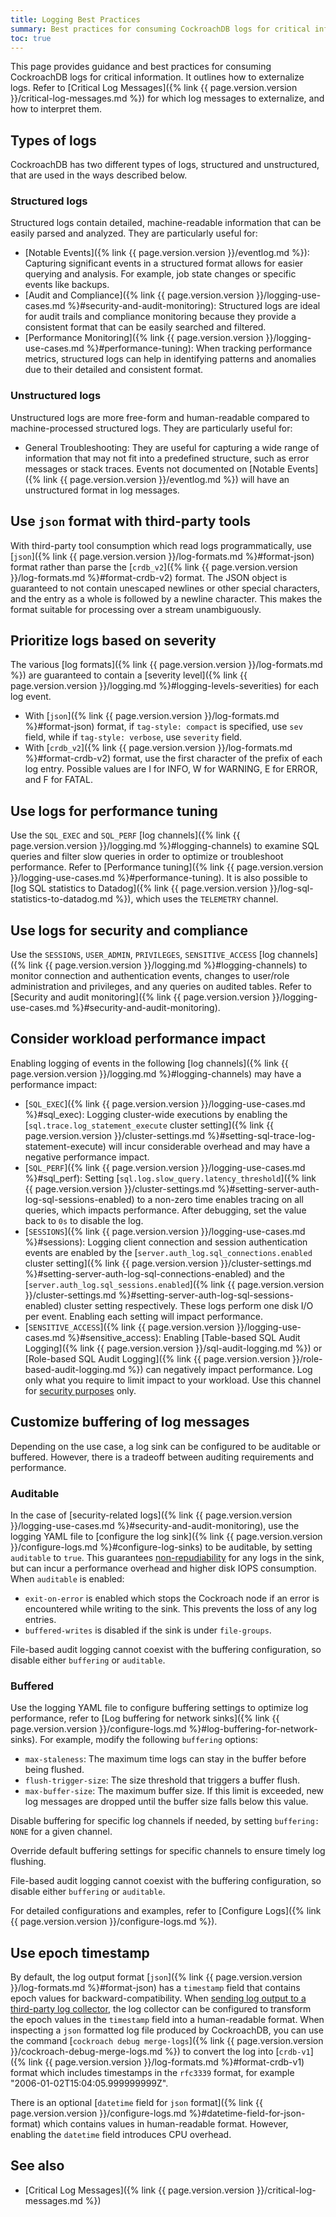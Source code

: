 ```yaml
---
title: Logging Best Practices
summary: Best practices for consuming CockroachDB logs for critical information.
toc: true
---
```


This page provides guidance and best practices for consuming CockroachDB logs for critical information. It outlines how to externalize logs. Refer to [Critical Log Messages]({% link {{ page.version.version }}/critical-log-messages.md %}) for which log messages to externalize, and how to interpret them.

## Types of logs

CockroachDB has two different types of logs, structured and unstructured, that are used in the ways described below.

### Structured logs

Structured logs contain detailed, machine-readable information that can be easily parsed and analyzed. They are particularly useful for:

- [Notable Events]({% link {{ page.version.version }}/eventlog.md %}): Capturing significant events in a structured format allows for easier querying and analysis. For example, job state changes or specific events like backups.
- [Audit and Compliance]({% link {{ page.version.version }}/logging-use-cases.md %}#security-and-audit-monitoring): Structured logs are ideal for audit trails and compliance monitoring because they provide a consistent format that can be easily searched and filtered.
- [Performance Monitoring]({% link {{ page.version.version }}/logging-use-cases.md %}#performance-tuning): When tracking performance metrics, structured logs can help in identifying patterns and anomalies due to their detailed and consistent format.

### Unstructured logs

Unstructured logs are more free-form and human-readable compared to machine-processed structured logs. They are particularly useful for:

- General Troubleshooting: They are useful for capturing a wide range of information that may not fit into a predefined structure, such as error messages or stack traces. Events not documented on [Notable Events]({% link {{ page.version.version }}/eventlog.md %}) will have an unstructured format in log messages.

## Use `json` format with third-party tools

With third-party tool consumption which read logs programmatically, use [`json`]({% link {{ page.version.version }}/log-formats.md %}#format-json) format rather than parse the [`crdb_v2`]({% link {{ page.version.version }}/log-formats.md %}#format-crdb-v2) format. The JSON object is guaranteed to not contain unescaped newlines or other special characters, and the entry as a whole is followed by a newline character. This makes the format suitable for processing over a stream unambiguously.

## Prioritize logs based on severity

The various [log formats]({% link {{ page.version.version }}/log-formats.md %}) are guaranteed to contain a [severity level]({% link {{ page.version.version }}/logging.md %}#logging-levels-severities) for each log event.

- With [`json`]({% link {{ page.version.version }}/log-formats.md %}#format-json) format, if `tag-style: compact` is specified, use `sev` field, while if `tag-style: verbose`, use `severity` field. 
- With [`crdb_v2`]({% link {{ page.version.version }}/log-formats.md %}#format-crdb-v2) format, use the first character of the prefix of each log entry. Possible values are I for INFO, W for WARNING, E for ERROR, and F for FATAL.

## Use logs for performance tuning

Use the `SQL_EXEC` and `SQL_PERF` [log channels]({% link {{ page.version.version }}/logging.md %}#logging-channels) to examine SQL queries and filter slow queries in order to optimize or troubleshoot performance. Refer to [Performance tuning]({% link {{ page.version.version }}/logging-use-cases.md %}#performance-tuning). It is also possible to [log SQL statistics to Datadog]({% link {{ page.version.version }}/log-sql-statistics-to-datadog.md %}), which uses the `TELEMETRY` channel.

## Use logs for security and compliance

Use the `SESSIONS`, `USER_ADMIN`, `PRIVILEGES`, `SENSITIVE_ACCESS` [log channels]({% link {{ page.version.version }}/logging.md %}#logging-channels) to monitor connection and authentication events, changes to user/role administration and privileges, and any queries on audited tables. Refer to [Security and audit monitoring]({% link {{ page.version.version }}/logging-use-cases.md %}#security-and-audit-monitoring).

## Consider workload performance impact

Enabling logging of events in the following [log channels]({% link {{ page.version.version }}/logging.md %}#logging-channels) may have a performance impact:

- [`SQL_EXEC`]({% link {{ page.version.version }}/logging-use-cases.md %}#sql_exec): Logging cluster-wide executions by enabling the [`sql.trace.log_statement_execute` cluster setting]({% link {{ page.version.version }}/cluster-settings.md %}#setting-sql-trace-log-statement-execute) will incur considerable overhead and may have a negative performance impact.
- [`SQL_PERF`]({% link {{ page.version.version }}/logging-use-cases.md %}#sql_perf): Setting [`sql.log.slow_query.latency_threshold`]({% link {{ page.version.version }}/cluster-settings.md %}#setting-server-auth-log-sql-sessions-enabled) to a non-zero time enables tracing on all queries, which impacts performance. After debugging, set the value back to `0s` to disable the log.
- [`SESSIONS`]({% link {{ page.version.version }}/logging-use-cases.md %}#sessions): Logging client connection and session authentication events are enabled by the [`server.auth_log.sql_connections.enabled` cluster setting]({% link {{ page.version.version }}/cluster-settings.md %}#setting-server-auth-log-sql-connections-enabled) and the [`server.auth_log.sql_sessions.enabled`]({% link {{ page.version.version }}/cluster-settings.md %}#setting-server-auth-log-sql-sessions-enabled) cluster setting respectively. These logs perform one disk I/O per event. Enabling each setting will impact performance.
- [`SENSITIVE_ACCESS`]({% link {{ page.version.version }}/logging-use-cases.md %}#sensitive_access): Enabling [Table-based SQL Audit Logging]({% link {{ page.version.version }}/sql-audit-logging.md %}) or [Role-based SQL Audit Logging]({% link {{ page.version.version }}/role-based-audit-logging.md %}) can negatively impact performance. Log only what you require to limit impact to your workload. Use this channel for [security purposes](#use-logs-for-security-and-compliance) only.

## Customize buffering of log messages

Depending on the use case, a log sink can be configured to be auditable or buffered. However, there is a tradeoff between auditing requirements and performance.

### Auditable

In the case of [security-related logs]({% link {{ page.version.version }}/logging-use-cases.md %}#security-and-audit-monitoring), use the logging YAML file to [configure the log sink]({% link {{ page.version.version }}/configure-logs.md %}#configure-log-sinks) to be auditable, by setting `auditable` to `true`. This guarantees [non-repudiability](https://wikipedia.org/wiki/Non-repudiation) for any logs in the sink, but can incur a performance overhead and higher disk IOPS consumption. When `auditable` is enabled:

- `exit-on-error` is enabled which stops the Cockroach node if an error is encountered while writing to the sink. This prevents the loss of any log entries.
- `buffered-writes` is disabled if the sink is under `file-groups`.

File-based audit logging cannot coexist with the buffering configuration, so disable either `buffering` or `auditable`.

### Buffered

Use the logging YAML file to configure buffering settings to optimize log performance, refer to [Log buffering for network sinks]({% link {{ page.version.version }}/configure-logs.md %}#log-buffering-for-network-sinks). For example, modify the following `buffering` options:

  - `max-staleness`: The maximum time logs can stay in the buffer before being flushed.
  - `flush-trigger-size`: The size threshold that triggers a buffer flush.
  - `max-buffer-size`: The maximum buffer size. If this limit is exceeded, new log messages are dropped until the buffer size falls below this value.

Disable buffering for specific log channels if needed, by setting `buffering: NONE` for a given channel.

Override default buffering settings for specific channels to ensure timely log flushing.

File-based audit logging cannot coexist with the buffering configuration, so disable either `buffering` or `auditable`.

For detailed configurations and examples, refer to [Configure Logs]({% link {{ page.version.version }}/configure-logs.md %}).

## Use epoch timestamp

By default, the log output format [`json`]({% link {{ page.version.version }}/log-formats.md %}#format-json) has a `timestamp` field that contains epoch values for backward-compatibility. When [sending log output to a third-party log collector](#use-network-log-sinks), the log collector can be configured to transform the epoch values in the `timestamp` field into a human-readable format.
When inspecting a `json` formatted log file produced by CockroachDB, you can use the command [`cockroach debug merge-logs`]({% link {{ page.version.version }}/cockroach-debug-merge-logs.md %}) to convert the log into [`crdb-v1`]({% link {{ page.version.version }}/log-formats.md %}#format-crdb-v1) format which includes timestamps in the `rfc3339` format, for example "2006-01-02T15:04:05.999999999Z".

There is an optional [`datetime` field for `json` format]({% link {{ page.version.version }}/configure-logs.md %}#datetime-field-for-json-format) which contains values in human-readable format. However, enabling the `datetime` field introduces CPU overhead.

## See also

- [Critical Log Messages]({% link {{ page.version.version }}/critical-log-messages.md %})
